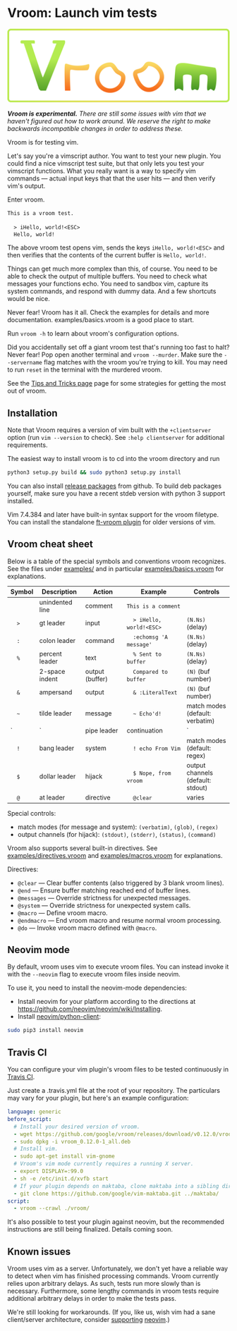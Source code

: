# Vroom: Launch vim tests

![Alt text](/images/vroom_logo.png?raw=true "Vroom Logo")

_**Vroom is experimental.** There are still some issues with vim that we
haven't figured out how to work around. We reserve the right to make backwards
incompatible changes in order to address these._

Vroom is for testing vim.

Let's say you're a vimscript author. You want to test your new plugin. You could
find a nice vimscript test suite, but that only lets you test your vimscript
functions. What you really want is a way to specify vim commands — actual input
keys that that the user hits — and then verify vim's output.

Enter vroom.

    This is a vroom test.

      > iHello, world!<ESC>
      Hello, world!

The above vroom test opens vim, sends the keys `iHello, world!<ESC>` and then
verifies that the contents of the current buffer is `Hello, world!`.

Things can get much more complex than this, of course. You need to be able to
check the output of multiple buffers. You need to check what messages your
functions echo. You need to sandbox vim, capture its system commands, and
respond with dummy data. And a few shortcuts would be nice.

Never fear! Vroom has it all. Check the examples for details and more
documentation. examples/basics.vroom is a good place to start.

Run `vroom -h` to learn about vroom's configuration options.

Did you accidentally set off a giant vroom test that's running too fast to halt?
Never fear! Pop open another terminal and `vroom --murder`.
Make sure the `--servername` flag matches with the vroom you're trying to kill.
You may need to run `reset` in the terminal with the murdered vroom.

See the
[Tips and Tricks page](https://github.com/google/vroom/wiki/Tips-and-Tricks)
page for some strategies for getting the most out of vroom.

## Installation

Note that Vroom requires a version of vim built with the `+clientserver`
option (run `vim --version` to check).  See `:help clientserver` for
additional requirements.

The easiest way to install vroom is to cd into the vroom directory and run
```sh
python3 setup.py build && sudo python3 setup.py install
```

You can also install
[release packages](https://github.com/google/vroom/releases) from github. To
build deb packages yourself, make sure you have a recent stdeb version with
python 3 support installed.

Vim 7.4.384 and later have built-in syntax support for the vroom filetype. You
can install the standalone
[ft-vroom plugin](https://github.com/google/vim-ft-vroom) for older versions of
vim.

## Vroom cheat sheet

Below is a table of the special symbols and conventions vroom recognizes. See
the files under [examples/](examples/) and in particular
[examples/basics.vroom](examples/basics.vroom) for explanations.

<!-- Note for editors: the code spans below use NO-BREAK SPACE characters to
render literal spaces -->
| Symbol  | Description     | Action          | Example                   | Controls                             |
| ------- | --------------- | --------------- | ------------------------- | ------------------------------------ |
|         | unindented line | comment         | `This is a comment`       |                                      |
| `  > `  | gt leader       | input           | `  > iHello, world!<ESC>` | `(N.Ns)` (delay)                     |
| `  :`   | colon leader    | command         | `  :echomsg 'A message'`  | `(N.Ns)` (delay)                     |
| `  % `  | percent leader  | text            | `  % Sent to buffer`      | `(N.Ns)` (delay)                     |
| `  `    | 2-space indent  | output (buffer) | `  Compared to buffer`    | `(N)` (buf number)                   |
| `  & `  | ampersand       | output          | `  & :LiteralText`        | `(N)` (buf number)                   |
| `  ~ `  | tilde leader    | message         | `  ~ Echo'd!`             | match modes<br>(default: verbatim)   |
| `  |`   | pipe leader     | continuation    | `  |…TO A BIGGER HOUSE!`  |                                      |
| `  ! `  | bang leader     | system          | `  ! echo From Vim`       | match modes<br>(default: regex)      |
| `  $ `  | dollar leader   | hijack          | `  $ Nope, from vroom`    | output channels<br>(default: stdout) |
| `  @`   | at leader       | directive       | `  @clear`                | varies                               |

Special controls:

  * match modes (for message and system): `(verbatim)`, `(glob)`, `(regex)`
  * output channels (for hijack): `(stdout)`, `(stderr)`, `(status)`, `(command)`

Vroom also supports several built-in directives. See
[examples/directives.vroom](examples/directives.vroom) and
[examples/macros.vroom](examples/macros.vroom) for explanations.

Directives:

  * `@clear` — Clear buffer contents (also triggered by 3 blank vroom lines).
  * `@end` — Ensure buffer matching reached end of buffer lines.
  * `@messages` — Override strictness for unexpected messages.
  * `@system` — Override strictness for unexpected system calls.
  * `@macro` — Define vroom macro.
  * `@endmacro` — End vroom macro and resume normal vroom processing.
  * `@do` — Invoke vroom macro defined with `@macro`.

## Neovim mode

By default, vroom uses vim to execute vroom files. You can instead invoke it
with the `--neovim` flag to execute vroom files inside neovim.

To use it, you need to install the neovim-mode dependencies:

  * Install neovim for your platform according to the directions at
    https://github.com/neovim/neovim/wiki/Installing.
  * Install [neovim/python-client](https://github.com/neovim/python-client):
```sh
sudo pip3 install neovim
```

## Travis CI

You can configure your vim plugin's vroom files to be tested continuously in
[Travis CI](https://travis-ci.org).

Just create a .travis.yml file at the root of your repository. The particulars
may vary for your plugin, but here's an example configuration:

```YAML
language: generic
before_script:
  # Install your desired version of vroom.
  - wget https://github.com/google/vroom/releases/download/v0.12.0/vroom_0.12.0-1_all.deb
  - sudo dpkg -i vroom_0.12.0-1_all.deb
  # Install vim.
  - sudo apt-get install vim-gnome
  # Vroom's vim mode currently requires a running X server.
  - export DISPLAY=:99.0
  - sh -e /etc/init.d/xvfb start
  # If your plugin depends on maktaba, clone maktaba into a sibling directory.
  - git clone https://github.com/google/vim-maktaba.git ../maktaba/
script:
  - vroom --crawl ./vroom/
```

It's also possible to test your plugin against neovim, but the recommended
instructions are still being finalized. Details coming soon.

## Known issues

Vroom uses vim as a server. Unfortunately, we don't yet have a reliable way to
detect when vim has finished processing commands. Vroom currently relies upon
arbitrary delays. As such, tests run more slowly than is necessary. Furthermore,
some lengthy commands in vroom tests require additional arbitrary delays in
order to make the tests pass.

We're still looking for workarounds. (If you, like us, wish vim had a sane
client/server architecture, consider
[supporting](https://www.bountysource.com/fundraisers/539-neovim-first-iteration)
[neovim](https://github.com/neovim/neovim).)

